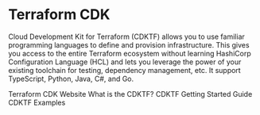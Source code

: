# Terraform CDK

Cloud Development Kit for Terraform (CDKTF) allows you to use familiar programming languages to define and provision infrastructure. This gives you access to the entire Terraform ecosystem without learning HashiCorp Configuration Language (HCL) and lets you leverage the power of your existing toolchain for testing, dependency management, etc.
It support TypeScript, Python, Java, C#, and Go.

<BadgeLink badgeText='Official Website' colorScheme='blue' href='https://www.terraform.io/cdktf'>Terraform CDK Website</BadgeLink>
<BadgeLink badgeText='CDKTF Concepts' colorScheme='blue' href='https://www.terraform.io/cdktf/concepts/cdktf-architecture'>What is the CDKTF?</BadgeLink>
<BadgeLink badgeText='Getting Started Guide' colorScheme='blue' href='https://learn.hashicorp.com/tutorials/terraform/cdktf-install?in=terraform/cdktf'>CDKTF Getting Started Guide</BadgeLink>
<BadgeLink badgeText='CDKTF Examples' colorScheme='blue' href='https://www.terraform.io/cdktf/examples'>CDKTF Examples</BadgeLink>
